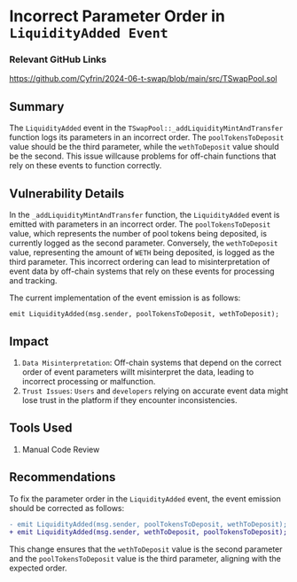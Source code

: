 # Incorrect Parameter Order in `LiquidityAdded Event`            

### Relevant GitHub Links

https://github.com/Cyfrin/2024-06-t-swap/blob/main/src/TSwapPool.sol

## Summary
The `LiquidityAdded` event in the `TSwapPool::_addLiquidityMintAndTransfer` function logs its parameters in an incorrect order. The `poolTokensToDeposit` value should be the third parameter, while the `wethToDeposit` value should be the second. This issue willcause problems for off-chain functions that rely on these events to function correctly.

## Vulnerability Details
In the `_addLiquidityMintAndTransfer` function, the `LiquidityAdded` event is emitted with parameters in an incorrect order. The `poolTokensToDeposit` value, which represents the number of pool tokens being deposited, is currently logged as the second parameter. Conversely, the `wethToDeposit` value, representing the amount of `WETH` being deposited, is logged as the third parameter. This incorrect ordering can lead to misinterpretation of event data by off-chain systems that rely on these events for processing and tracking.

The current implementation of the event emission is as follows:

```solidity
emit LiquidityAdded(msg.sender, poolTokensToDeposit, wethToDeposit);
```

## Impact
1. `Data Misinterpretation`: Off-chain systems that depend on the correct order of event parameters willt misinterpret the data, leading to incorrect processing or malfunction.
2. `Trust Issues`: `Users` and `developers` relying on accurate event data might lose trust in the platform if they encounter inconsistencies.

## Tools Used
1. Manual Code Review

## Recommendations
To fix the parameter order in the `LiquidityAdded` event, the event emission should be corrected as follows:

```diff
- emit LiquidityAdded(msg.sender, poolTokensToDeposit, wethToDeposit);
+ emit LiquidityAdded(msg.sender, wethToDeposit, poolTokensToDeposit);
```
This change ensures that the `wethToDeposit` value is the second parameter and the `poolTokensToDeposit` value is the third parameter, aligning with the expected order.
